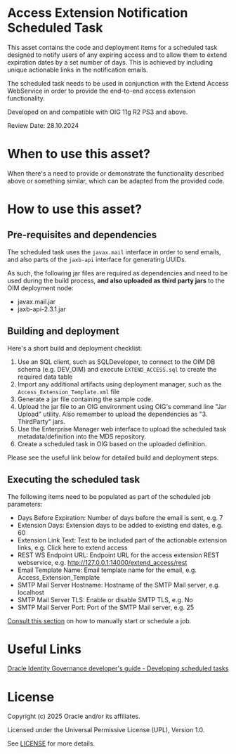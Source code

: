 # Access Extension Notification Scheduled Task

This asset contains the code and deployment items for a scheduled task designed to notify users of any expiring access and to allow them to extend expiration dates by a set number of days. This is achieved by including unique actionable links in the notification emails.

The scheduled task needs to be used in conjunction with the Extend Access WebService in order to provide the end-to-end access extension functionality.

Developed on and compatible with OIG 11g R2 PS3 and above.

Review Date: 28.10.2024

# When to use this asset?

When there's a need to provide or demonstrate the functionality described above or something similar, which can be adapted from the provided code.

# How to use this asset?

## Pre-requisites and dependencies

The scheduled task uses the `javax.mail` interface in order to send emails, and also parts of the `jaxb-api` interface for generating UUIDs.

As such, the following jar files are required as dependencies and need to be used during the build process, **and also uploaded as third party jars** to the OIM deployment node:
- javax.mail.jar
- jaxb-api-2.3.1.jar

## Building and deployment

Here's a short build and deployment checklist:

1. Use an SQL client, such as SQLDeveloper, to connect to the OIM DB schema (e.g. DEV_OIM) and execute `EXTEND_ACCESS.sql` to create the required data table
2. Import any additional artifacts using deployment manager, such as the `Access_Extension_Template.xml` file
3. Generate a jar file containing the sample code.
4. Upload the jar file to an OIG environment using OIG's command line "Jar Upload" utility. Also remember to upload the dependencies as "3. ThirdParty" jars.
5. Use the Enterprise Manager web interface to upload the scheduled task metadata/definition into the MDS repository.
6. Create a scheduled task in OIG based on the uploaded definition.

Please see the useful link below for detailed build and deployment steps.

## Executing the scheduled task

The following items need to be populated as part of the scheduled job parameters:
- Days Before Expiration: Number of days before the email is sent, e.g. 7
- Extension Days: Extension days to be added to existing end dates, e.g. 60
- Extension Link Text: Text to be included part of the actionable extension links, e.g. Click here to extend access
- REST WS Endpoint URL: Endpoint URL for the access extension REST webservice, e.g. http://127.0.0.1:14000/extend_access/rest
- Email Template Name: Email template name for the email, e.g. Access_Extension_Template
- SMTP Mail Server Hostname: Hostname of the SMTP Mail server, e.g. localhost
- SMTP Mail Server TLS: Enable or disable SMTP TLS, e.g. No
- SMTP Mail Server Port: Port of the SMTP Mail server, e.g. 25

[Consult this section](https://docs.oracle.com/en/middleware/idm/identity-governance/12.2.1.4/omusg/managing-jobs-1.html#GUID-71BB3623-AEE2-4F64-BBD4-D921DCA39D7C) on how to manually start or schedule a job.

# Useful Links

[Oracle Identity Governance developer's guide - Developing scheduled tasks](https://docs.oracle.com/en/middleware/idm/identity-governance/12.2.1.4/omdev/developing-scheduled-tasks.html#GUID-F62EF833-1E70-41FC-9DCC-C1EAB407D151)

# License

Copyright (c) 2025 Oracle and/or its affiliates.

Licensed under the Universal Permissive License (UPL), Version 1.0.

See [LICENSE](https://github.com/oracle-devrel/technology-engineering/blob/main/LICENSE) for more details.
